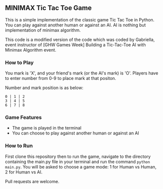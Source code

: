## MINIMAX Tic Tac Toe Game

This is a simple implementation of the classic game Tic Tac Toe in Python. You can play against another human or against an AI. AI is nothing but implementation of minimax algorithm.

This code is a modified version of the code which was coded by Gabriella, event instructor of [GHW Games Week] Building a Tic-Tac-Toe AI with Minimax Algorithm event.

### How to Play

You mark is 'X', and your friend's mark (or the AI's mark) is 'O'. Players have to enter number from 0-9 to place mark at that positon.

Number and mark position is as below:

```
0 | 1 | 2
3 | 4 | 5
6 | 7 | 8
```

### Game Features

- The game is played in the terminal
- You can choose to play against another human or against an AI

### How to Run

First clone this repository then
to run the game, navigate to the directory containing the main.py file in your terminal and run the command `python main.py`. You will be asked to choose a game mode: 1 for Human vs Human, 2 for Human vs AI.

Pull requests are welcome.
